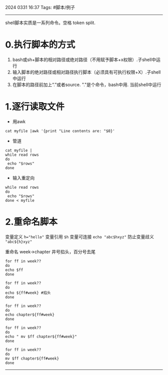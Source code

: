 2024 0331 16:37
Tags: #脚本/例子

---
<!-- toc -->
shell脚本实质是一系列命令。空格 token split.
# 0.执行脚本的方式
1. bash或sh+脚本的相对路径或绝对路径（不用赋予脚本+x权限）.子shell中运行
2. 输入脚本的绝对路径或相对路径执行脚本（必须具有可执行权限+X）.子shell中运行
3. 在脚本的路径前加上“.”或者source. "."是个命令，bash中用. 当前shell中运行

# 1.逐行读取文件
- 用awk
```shell
cat myfile |awk '{print "Line contents are: "$0}' 
```
- 管道
```shell
cat myfile |
while read rows 
do
 echo "$rows"
done
```
- 输入重定向
```shell
while read rows 
do
 echo "$rows"
done < myfile           
```


# 2.重命名脚本

变量定义 `h="hello"`
变量引用 `$h`
变量可连接 `echo "abc$hxyz"`
防止变量歧义 `"abc${h}xyz"`

重命名 week->chapter
井号掐头，百分号去尾
```shell
for ff in week??
do
echo $ff
done

for ff in week??
do
echo ${ff#week} #掐头
done

for ff in week??
do
echo chapter${ff#week}
done

for ff in week??
do
echo " mv $ff chapter${ff#week}"
done

for ff in week??
do
mv $ff chapter${ff#week}
done
```







---
